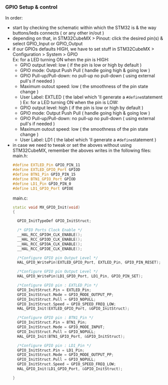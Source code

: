 ### GPIO Setup & control
In order:
- start by checking the schematic within which the STM32 is & the way buttons/leds connects ( or any other in/out )
- depending on that, in STM32CubeMX > Pinout: click the desired pin(s) & select GPIO_Input or GPIO_Output
- if our GPIOs defaults HIGH, we have to set stuff in STM32CubeMX > Configuration > System > GPIO  
  Ex: for a LED turning ON when the pin is HIGH:  
  - GPIO output level: low ( if the pin is low or high by default )
  - GPIO mode: Output Push Pull ( handle going high & going low )
  - GPIO Pull-up/Pull-down: no pull-up no pull-down ( using external pull's if needed )
  - Maximum outout speed: low ( the smoothness of the pin state change )
  - User Label: EXTLED ( the label which 'll generate a ```#define```statement  )
  Ex: for a LED turning ON when the pin is LOW:  
  - GPIO output level: high ( if the pin is low or high by default )
  - GPIO mode: Output Push Pull ( handle going high & going low )
  - GPIO Pull-up/Pull-down: no pull-up no pull-down ( using external pull's if needed )
  - Maximum outout speed: low ( the smoothness of the pin state change )
  - User Label: LD1 ( the label which 'll generate a ```#define```statement  )
- in case we need to tweak or set the aboves without using STM32CubeMX, remember the aboves writes in the following files:  
  main.h:  
  ```CPP
  #define EXTLED_Pin GPIO_PIN_11
  #define EXTLED_GPIO_Port GPIOD
  #define BTN1_Pin GPIO_PIN_15
  #define BTN1_GPIO_Port GPIOD
  #define LD1_Pin GPIO_PIN_0
  #define LD1_GPIO_Port GPIOE
  ```
  main.c:  
  ```CPP
  static void MX_GPIO_Init(void)
  {

    GPIO_InitTypeDef GPIO_InitStruct;

    /* GPIO Ports Clock Enable */
    __HAL_RCC_GPIOH_CLK_ENABLE();
    __HAL_RCC_GPIOD_CLK_ENABLE();
    __HAL_RCC_GPIOA_CLK_ENABLE();
    __HAL_RCC_GPIOE_CLK_ENABLE();

    /*Configure GPIO pin Output Level */
    HAL_GPIO_WritePin(EXTLED_GPIO_Port, EXTLED_Pin, GPIO_PIN_RESET);

    /*Configure GPIO pin Output Level */
    HAL_GPIO_WritePin(LD1_GPIO_Port, LD1_Pin, GPIO_PIN_SET);

    /*Configure GPIO pin : EXTLED_Pin */
    GPIO_InitStruct.Pin = EXTLED_Pin;
    GPIO_InitStruct.Mode = GPIO_MODE_OUTPUT_PP;
    GPIO_InitStruct.Pull = GPIO_NOPULL;
    GPIO_InitStruct.Speed = GPIO_SPEED_FREQ_LOW;
    HAL_GPIO_Init(EXTLED_GPIO_Port, &GPIO_InitStruct);

    /*Configure GPIO pin : BTN1_Pin */
    GPIO_InitStruct.Pin = BTN1_Pin;
    GPIO_InitStruct.Mode = GPIO_MODE_INPUT;
    GPIO_InitStruct.Pull = GPIO_NOPULL;
    HAL_GPIO_Init(BTN1_GPIO_Port, &GPIO_InitStruct);

    /*Configure GPIO pin : LD1_Pin */
    GPIO_InitStruct.Pin = LD1_Pin;
    GPIO_InitStruct.Mode = GPIO_MODE_OUTPUT_PP;
    GPIO_InitStruct.Pull = GPIO_NOPULL;
    GPIO_InitStruct.Speed = GPIO_SPEED_FREQ_LOW;
    HAL_GPIO_Init(LD1_GPIO_Port, &GPIO_InitStruct);

  }
  ```

